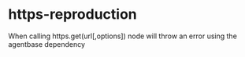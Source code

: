 # https-reproduction
When calling https.get(url[,options]) node will throw an error using the agentbase dependency
